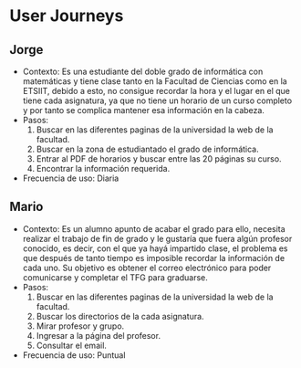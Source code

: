 # User Journeys

## Jorge
- Contexto: Es una estudiante del doble grado de informática con matemáticas y tiene clase tanto en la Facultad de Ciencias como en la ETSIIT, debido a esto, no consigue recordar la hora y el lugar en el que tiene cada asignatura, ya que no tiene un horario de un curso completo y por tanto se complica mantener esa información en la cabeza.
- Pasos:
    1. Buscar en las diferentes paginas de la universidad la web de la facultad.
    2. Buscar en la zona de estudiantado el grado de informática.
    3. Entrar al PDF de horarios y buscar entre las 20 páginas su curso.
    4. Encontrar la información requerida.
- Frecuencia de uso: Diaria

## Mario
- Contexto: Es un alumno apunto de acabar el grado para ello, necesita realizar el trabajo de fin de grado y le gustaría que fuera algún profesor conocido, es decir, con el que ya hayá impartido clase, el problema es que después de tanto tiempo es imposible recordar la información de cada uno. Su objetivo es obtener el correo electrónico para poder comunicarse y completar el TFG para graduarse.
- Pasos:
    1. Buscar en las diferentes paginas de la universidad la web de la facultad.
    2. Buscar los directorios de la cada asignatura.
    3. Mirar profesor y grupo.
    4. Ingresar a la página del profesor.
    5. Consultar el email.
- Frecuencia de uso: Puntual
